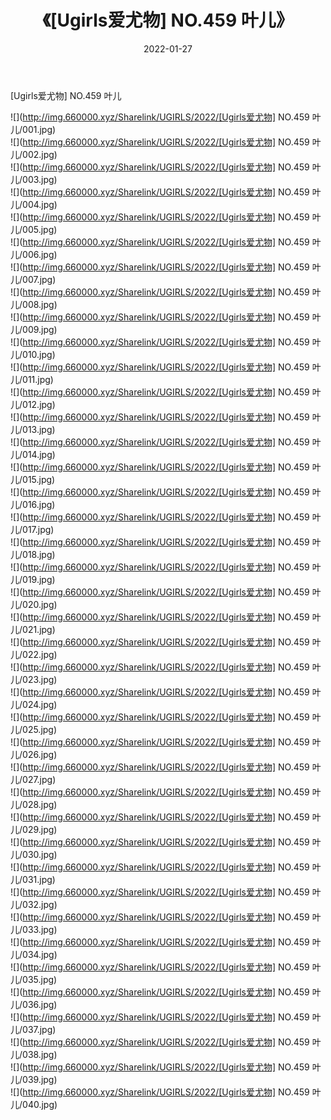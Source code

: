 ﻿---
layout: post
title:  《[Ugirls爱尤物] NO.459 叶儿》
date:   2022-01-27
img: http://img.660000.xyz/Sharelink/UGIRLS/2022/[Ugirls爱尤物] NO.459 叶儿/000.jpg
categories: [美女, 清纯, 唯美]
---

[Ugirls爱尤物] NO.459 叶儿

 ![](http://img.660000.xyz/Sharelink/UGIRLS/2022/[Ugirls爱尤物] NO.459 叶儿/001.jpg) <br>![](http://img.660000.xyz/Sharelink/UGIRLS/2022/[Ugirls爱尤物] NO.459 叶儿/002.jpg) <br>![](http://img.660000.xyz/Sharelink/UGIRLS/2022/[Ugirls爱尤物] NO.459 叶儿/003.jpg) <br>![](http://img.660000.xyz/Sharelink/UGIRLS/2022/[Ugirls爱尤物] NO.459 叶儿/004.jpg) <br>![](http://img.660000.xyz/Sharelink/UGIRLS/2022/[Ugirls爱尤物] NO.459 叶儿/005.jpg) <br>![](http://img.660000.xyz/Sharelink/UGIRLS/2022/[Ugirls爱尤物] NO.459 叶儿/006.jpg) <br>![](http://img.660000.xyz/Sharelink/UGIRLS/2022/[Ugirls爱尤物] NO.459 叶儿/007.jpg) <br>![](http://img.660000.xyz/Sharelink/UGIRLS/2022/[Ugirls爱尤物] NO.459 叶儿/008.jpg) <br>![](http://img.660000.xyz/Sharelink/UGIRLS/2022/[Ugirls爱尤物] NO.459 叶儿/009.jpg) <br>![](http://img.660000.xyz/Sharelink/UGIRLS/2022/[Ugirls爱尤物] NO.459 叶儿/010.jpg) <br>![](http://img.660000.xyz/Sharelink/UGIRLS/2022/[Ugirls爱尤物] NO.459 叶儿/011.jpg) <br>![](http://img.660000.xyz/Sharelink/UGIRLS/2022/[Ugirls爱尤物] NO.459 叶儿/012.jpg) <br>![](http://img.660000.xyz/Sharelink/UGIRLS/2022/[Ugirls爱尤物] NO.459 叶儿/013.jpg) <br>![](http://img.660000.xyz/Sharelink/UGIRLS/2022/[Ugirls爱尤物] NO.459 叶儿/014.jpg) <br>![](http://img.660000.xyz/Sharelink/UGIRLS/2022/[Ugirls爱尤物] NO.459 叶儿/015.jpg) <br>![](http://img.660000.xyz/Sharelink/UGIRLS/2022/[Ugirls爱尤物] NO.459 叶儿/016.jpg) <br>![](http://img.660000.xyz/Sharelink/UGIRLS/2022/[Ugirls爱尤物] NO.459 叶儿/017.jpg) <br>![](http://img.660000.xyz/Sharelink/UGIRLS/2022/[Ugirls爱尤物] NO.459 叶儿/018.jpg) <br>![](http://img.660000.xyz/Sharelink/UGIRLS/2022/[Ugirls爱尤物] NO.459 叶儿/019.jpg) <br>![](http://img.660000.xyz/Sharelink/UGIRLS/2022/[Ugirls爱尤物] NO.459 叶儿/020.jpg) <br>![](http://img.660000.xyz/Sharelink/UGIRLS/2022/[Ugirls爱尤物] NO.459 叶儿/021.jpg) <br>![](http://img.660000.xyz/Sharelink/UGIRLS/2022/[Ugirls爱尤物] NO.459 叶儿/022.jpg) <br>![](http://img.660000.xyz/Sharelink/UGIRLS/2022/[Ugirls爱尤物] NO.459 叶儿/023.jpg) <br>![](http://img.660000.xyz/Sharelink/UGIRLS/2022/[Ugirls爱尤物] NO.459 叶儿/024.jpg) <br>![](http://img.660000.xyz/Sharelink/UGIRLS/2022/[Ugirls爱尤物] NO.459 叶儿/025.jpg) <br>![](http://img.660000.xyz/Sharelink/UGIRLS/2022/[Ugirls爱尤物] NO.459 叶儿/026.jpg) <br>![](http://img.660000.xyz/Sharelink/UGIRLS/2022/[Ugirls爱尤物] NO.459 叶儿/027.jpg) <br>![](http://img.660000.xyz/Sharelink/UGIRLS/2022/[Ugirls爱尤物] NO.459 叶儿/028.jpg) <br>![](http://img.660000.xyz/Sharelink/UGIRLS/2022/[Ugirls爱尤物] NO.459 叶儿/029.jpg) <br>![](http://img.660000.xyz/Sharelink/UGIRLS/2022/[Ugirls爱尤物] NO.459 叶儿/030.jpg) <br>![](http://img.660000.xyz/Sharelink/UGIRLS/2022/[Ugirls爱尤物] NO.459 叶儿/031.jpg) <br>![](http://img.660000.xyz/Sharelink/UGIRLS/2022/[Ugirls爱尤物] NO.459 叶儿/032.jpg) <br>![](http://img.660000.xyz/Sharelink/UGIRLS/2022/[Ugirls爱尤物] NO.459 叶儿/033.jpg) <br>![](http://img.660000.xyz/Sharelink/UGIRLS/2022/[Ugirls爱尤物] NO.459 叶儿/034.jpg) <br>![](http://img.660000.xyz/Sharelink/UGIRLS/2022/[Ugirls爱尤物] NO.459 叶儿/035.jpg) <br>![](http://img.660000.xyz/Sharelink/UGIRLS/2022/[Ugirls爱尤物] NO.459 叶儿/036.jpg) <br>![](http://img.660000.xyz/Sharelink/UGIRLS/2022/[Ugirls爱尤物] NO.459 叶儿/037.jpg) <br>![](http://img.660000.xyz/Sharelink/UGIRLS/2022/[Ugirls爱尤物] NO.459 叶儿/038.jpg) <br>![](http://img.660000.xyz/Sharelink/UGIRLS/2022/[Ugirls爱尤物] NO.459 叶儿/039.jpg) <br>![](http://img.660000.xyz/Sharelink/UGIRLS/2022/[Ugirls爱尤物] NO.459 叶儿/040.jpg) <br>